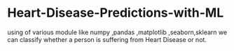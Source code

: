 # Heart-Disease-Predictions-with-ML
using of various module like numpy ,pandas ,matplotlib ,seaborn,sklearn we can  classify whether a person is suffering from Heart Disease or not.
